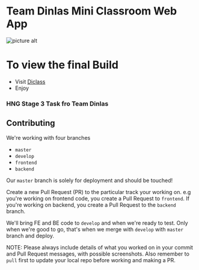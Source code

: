 # Team Dinlas Mini Classroom Web App

![picture alt](https://res.cloudinary.com/iyke4life/image/upload/v1569684067/Header_github_n3zxnc.png "Title is optional")

# To view the final Build 

* Visit [Diclass](https://di-class.herokuapp.com/ "DiClass")
* Enjoy

### HNG Stage 3 Task fro Team Dinlas

## Contributing

We're working with four branches

- `master`
- `develop`
- `frontend`
- `backend`

Our `master` branch is solely for deployment and should be touched!

Create a new Pull Request (PR) to the particular track your working on. e.g you're working on frontend code, you create a Pull Request to `frontend`.
If you're working on backend, you create a Pull Request to the `backend` branch.

We'll bring FE and BE code to `develop` and when we're ready to test.
Only when we're good to go, that's when we merge with `develop` with `master` branch and deploy.

NOTE: Please always include details of what you worked on in your commit and Pull Request messages, with possible screenshots.
Also remember to `pull` first to update your local repo before working and making a PR.
